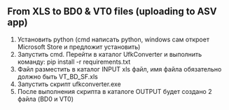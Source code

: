 ## From XLS to BD0 & VT0 files (uploading to ASV app)
1. Установить python (cmd написать python, windows сам откроет Microsoft Store и предложит установить)
3. Запустить cmd. Перейти в каталог UfkConverter и выполнить команду:
	pip install -r requirements.txt
4. Файл разместить в каталог INPUT xls файл, имя файла обязательно должно быть VT_BD_SF.xls
5. Запустить скрипт ufkconverter.exe
6. После выполнения скрипта в каталоге OUTPUT будет создано 2 файла (BD0 и VT0)